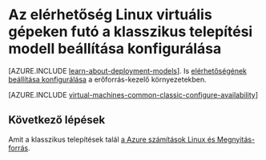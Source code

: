 <properties
    pageTitle="Elérhetőség klasszikus Linux VMs beállítása |} Microsoft Azure"
    description="Állítsa be egy új vagy meglévő Linux virtuális géphez a klasszikus telepítési modell Azure portál és Azure PowerShell használatával beállítása elérhetőségét."
    services="virtual-machines-linux"
    documentationCenter=""
    authors="cynthn"
    manager="timlt"
    editor=""
    tags="azure-service-management"/>

<tags
    ms.service="virtual-machines-linux"
    ms.workload="infrastructure-services"
    ms.tgt_pltfrm="vm-linux"
    ms.devlang="na"
    ms.topic="article"
    ms.date="07/12/2016"
    ms.author="cynthn"/>

# <a name="how-to-configure-an-availability-set-for-linux-virtual-machines-in-the-classic-deployment-model"></a>Az elérhetőség Linux virtuális gépeken futó a klasszikus telepítési modell beállítása konfigurálása

[AZURE.INCLUDE [learn-about-deployment-models](../../includes/learn-about-deployment-models-classic-include.md)]. Is [elérhetőségének beállítása konfigurálása](azure-cli-arm-commands.md#azure-availset-commands-to-manage-your-availability-sets) a erőforrás-kezelő környezetekben.

[AZURE.INCLUDE [virtual-machines-common-classic-configure-availability](../../includes/virtual-machines-common-classic-configure-availability.md)]


## <a name="next-steps"></a>Következő lépések 

Amit a klasszikus telepítések talál [a Azure számítások Linux és Megnyitás-forrás](virtual-machines-linux-opensource-links.md).